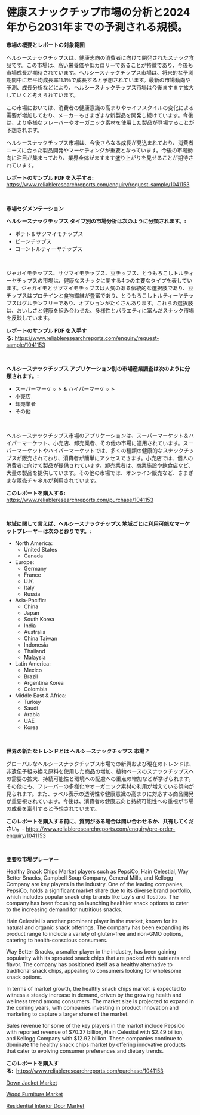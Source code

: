 <p><h1>健康スナックチップ市場の分析と2024年から2031年までの予測される規模。</h1></p><p><strong>市場の概要とレポートの対象範囲</strong></p>
<p><p>ヘルシースナックチップスは、健康志向の消費者に向けて開発されたスナック食品です。この市場は、高い栄養価や低カロリーであることが特徴であり、今後も市場成長が期待されています。ヘルシースナックチップス市場は、将来的な予測期間中に年平均成長率11.1％で成長すると予想されています。最新の市場動向や予測、成長分析などにより、ヘルシースナックチップス市場は今後ますます拡大していくと考えられています。</p><p>この市場においては、消費者の健康意識の高まりやライフスタイルの変化による需要が増加しており、メーカーもさまざまな新製品を開発し続けています。今後は、より多様なフレーバーやオーガニック素材を使用した製品が登場することが予想されます。</p><p>ヘルシースナックチップス市場は、今後さらなる成長が見込まれており、消費者ニーズに合った製品開発やマーケティングが重要となっています。今後の市場動向に注目が集まっており、業界全体がますます盛り上がりを見せることが期待されています。</p></p>
<p><strong>レポートのサンプル PDF を入手する:</strong> <a href="https://www.reliableresearchreports.com/enquiry/request-sample/1041153">https://www.reliableresearchreports.com/enquiry/request-sample/1041153</a></p>
<p>&nbsp;</p>
<p><strong>市場セグメンテーション</strong></p>
<p><strong>ヘルシースナックチップス タイプ別の市場分析は次のように分類されます。:</strong></p>
<p><ul><li>ポテト＆サツマイモチップス</li><li>ビーンチップス</li><li>コーントルティーヤチップス</li></ul></p>
<p>&nbsp;</p>
<p><p>ジャガイモチップス、サツマイモチップス、豆チップス、とうもろこしトルティーヤチップスの市場は、健康なスナックに関する4つの主要なタイプを表しています。ジャガイモとサツマイモチップスは人気のある伝統的な選択肢であり、豆チップスはプロテインと食物繊維が豊富であり、とうもろこしトルティーヤチップスはグルテンフリーであり、オプションがたくさんあります。これらの選択肢は、おいしさと健康を組み合わせた、多様性とバラエティに富んだスナック市場を反映しています。</p></p>
<p><strong>レポートのサンプル PDF を入手する:</strong>&nbsp;<a href="https://www.reliableresearchreports.com/enquiry/request-sample/1041153">https://www.reliableresearchreports.com/enquiry/request-sample/1041153</a></p>
<p>&nbsp;</p>
<p><strong> ヘルシースナックチップス アプリケーション別の市場産業調査は次のように分類されます。:</strong></p>
<p><ul><li>スーパーマーケット & ハイパーマーケット</li><li>小売店</li><li>卸売業者</li><li>その他</li></ul></p>
<p>&nbsp;</p>
<p><p>ヘルシースナックチップス市場のアプリケーションは、スーパーマーケット＆ハイパーマーケット、小売店、卸売業者、その他の市場に適用されています。スーパーマーケットやハイパーマーケットでは、多くの種類の健康的なスナックチップスが販売されており、消費者が簡単にアクセスできます。小売店では、個人の消費者に向けて製品が提供されています。卸売業者は、商業施設や飲食店など、大量の製品を提供しています。その他の市場では、オンライン販売など、さまざまな販売チャネルが利用されています。</p></p>
<p><strong>このレポートを購入する:</strong>&nbsp; <a href="https://www.reliableresearchreports.com/purchase/1041153">https://www.reliableresearchreports.com/purchase/1041153</a></p>
<p>&nbsp;</p>
<p><strong>地域に関して言えば、ヘルシースナックチップス 地域ごとに利用可能なマーケットプレーヤーは次のとおりです。:</strong></p>
<p><ul>
    <li>
        North America:
        <ul>
            <li>United States</li>
            <li>Canada</li>
        </ul>
    </li>
    <li>
        Europe:
        <ul>
            <li>Germany</li>
            <li>France</li>
            <li>U.K.</li>
            <li>Italy</li>
            <li>Russia</li>
        </ul>
    </li>
    <li>
        Asia-Pacific:
        <ul>
            <li>China</li>
            <li>Japan</li>
            <li>South Korea</li>
            <li>India</li>
            <li>Australia</li>
            <li>China Taiwan</li>
            <li>Indonesia</li>
            <li>Thailand</li>
            <li>Malaysia</li>
        </ul>
    </li>
    <li>
        Latin America:
        <ul>
            <li>Mexico</li>
            <li>Brazil</li>
            <li>Argentina Korea</li>
            <li>Colombia</li>
        </ul>
    </li>
    <li>
        Middle East & Africa:
        <ul>
            <li>Turkey</li>
            <li>Saudi</li>
            <li>Arabia</li>
            <li>UAE</li>
            <li>Korea</li>
        </ul>
    </li>
    </ul></p>
<p>&nbsp;</p>
<p><strong>世界の新たなトレンドとは ヘルシースナックチップス 市場？</strong></p>
<p><p>グローバルなヘルシースナックチップス市場での新興および現在のトレンドは、非遺伝子組み換え原料を使用した商品の増加、植物ベースのスナックチップスへの需要の拡大、持続可能性と環境への配慮への重点の増加などが挙げられます。その他にも、フレーバーの多様化やオーガニック素材の利用が増えている傾向が見られます。また、ラベル表示の透明性や健康意識の高まりに対応する商品開発が重要視されています。今後は、消費者の健康志向と持続可能性への重視が市場の成長を牽引すると予想されています。</p></p>
<p><strong>このレポートを購入する前に、質問がある場合は問い合わせるか、共有してください。</strong>- <a href="https://www.reliableresearchreports.com/enquiry/pre-order-enquiry/1041153">https://www.reliableresearchreports.com/enquiry/pre-order-enquiry/1041153</a></p>
<p>&nbsp;</p>
<p><strong>主要な市場プレーヤー</strong></p>
<p><p>Healthy Snack Chips Market players such as PepsiCo, Hain Celestial, Way Better Snacks, Campbell Soup Company, General Mills, and Kellogg Company are key players in the industry. One of the leading companies, PepsiCo, holds a significant market share due to its diverse brand portfolio, which includes popular snack chip brands like Lay's and Tostitos. The company has been focusing on launching healthier snack options to cater to the increasing demand for nutritious snacks.</p><p>Hain Celestial is another prominent player in the market, known for its natural and organic snack offerings. The company has been expanding its product range to include a variety of gluten-free and non-GMO options, catering to health-conscious consumers.</p><p>Way Better Snacks, a smaller player in the industry, has been gaining popularity with its sprouted snack chips that are packed with nutrients and flavor. The company has positioned itself as a healthy alternative to traditional snack chips, appealing to consumers looking for wholesome snack options.</p><p>In terms of market growth, the healthy snack chips market is expected to witness a steady increase in demand, driven by the growing health and wellness trend among consumers. The market size is projected to expand in the coming years, with companies investing in product innovation and marketing to capture a larger share of the market.</p><p>Sales revenue for some of the key players in the market include PepsiCo with reported revenue of $70.37 billion, Hain Celestial with $2.49 billion, and Kellogg Company with $12.92 billion. These companies continue to dominate the healthy snack chips market by offering innovative products that cater to evolving consumer preferences and dietary trends.</p></p>
<p><strong>このレポートを購入する:</strong>&nbsp;&nbsp;<a href="https://www.reliableresearchreports.com/purchase/1041153">https://www.reliableresearchreports.com/purchase/1041153</a></p>
<p><p><a href="https://github.com/pjcfca/Market-Research-Report-List-1/blob/main/down-jacket-market.md">Down Jacket Market</a></p><p><a href="https://github.com/wusalecollins540tpqoz/Market-Research-Report-List-1/blob/main/wood-furniture-market.md">Wood Furniture Market</a></p><p><a href="https://github.com/johnbach50/Market-Research-Report-List-2/blob/main/residential-interior-door-market.md">Residential Interior Door Market</a></p></p>